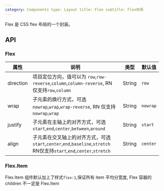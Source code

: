 ```yaml
---
category: Components type: Layout title: Flex subtitle: Flex布局
---
```


Flex 是 CSS flex 布局的一个封装。

## API

### Flex

属性 | 说明 | 类型 | 默认值
----|-----|------|------
| direction | 项目定位方向，值可以为 `row`,`row-reverse`,`column`,`column-reverse`, RN 仅支持`row`,`column`  | String  | `row` |
| wrap | 子元素的换行方式，可选`nowrap`,`wrap`,`wrap-reverse`, RN 仅支持`nowrap`,`wrap`  | String  | `nowrap` |
| justify  | 子元素在主轴上的对齐方式，可选`start`,`end`,`center`,`between`,`around`    | String   | `start` |
| align    | 子元素在交叉轴上的对齐方式，可选`start`,`center`,`end`,`baseline`,`stretch` RN仅支持`start`,`end`,`center`,`stretch`  | String   | `center` |

### Flex.Item

Flex.Item 组件默认加上了样式`flex:1`,保证所有 item 平均分宽度, Flex 容器的 children 不一定是 Flex.Item

